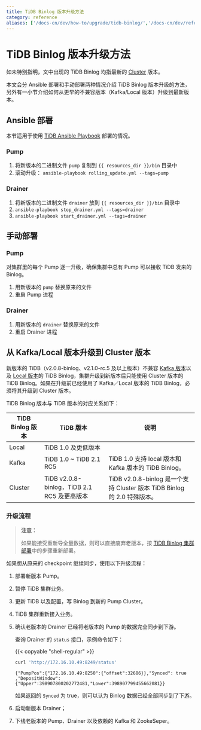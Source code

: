 ```yaml
---
title: TiDB Binlog 版本升级方法
category: reference
aliases: ['/docs-cn/dev/how-to/upgrade/tidb-binlog/','/docs-cn/dev/reference/tools/tidb-binlog/upgrade/']
---
```


# TiDB Binlog 版本升级方法

如未特别指明，文中出现的 TiDB Binlog 均指最新的 [Cluster](https://pingcap.com/docs-cn/stable/reference/tidb-binlog/overview/) 版本。

本文会分 Ansible 部署和手动部署两种情况介绍 TiDB Binlog 版本升级的方法，
另外有一小节介绍如何从更早的不兼容版本（Kafka/Local 版本）升级到最新版本。

## Ansible 部署

本节适用于使用 [TiDB Ansible Playbook](https://github.com/pingcap/tidb-ansible) 部署的情况。

### Pump

1. 将新版本的二进制文件 `pump` 复制到 `{{ resources_dir }}/bin` 目录中
2. 滚动升级： `ansible-playbook rolling_update.yml --tags=pump`

### Drainer

1. 将新版本的二进制文件 `drainer` 放到 `{{ resources_dir }}/bin` 目录中
2. `ansible-playbook stop_drainer.yml --tags=drainer`
3. `ansible-playbook start_drainer.yml --tags=drainer`

## 手动部署

### Pump

对集群里的每个 Pump 逐一升级，确保集群中总有 Pump 可以接收 TiDB 发来的 Binlog。

1. 用新版本的 `pump` 替换原来的文件
2. 重启 Pump 进程

### Drainer

1. 用新版本的 `drainer` 替换原来的文件
2. 重启 Drainer 进程

## 从 Kafka/Local 版本升级到 Cluster 版本

新版本的 TiDB（v2.0.8-binlog、v2.1.0-rc.5 及以上版本）不兼容 [Kafka 版本](/dev/reference/tidb-binlog/tidb-binlog-kafka.md)以及 [Local 版本](/dev/reference/tidb-binlog/tidb-binlog-local.md)的 TiDB Binlog，集群升级到新版本后只能使用 Cluster 版本的 TiDB Binlog。如果在升级前已经使用了 Kafka／Local 版本的 TiDB Binlog，必须将其升级到 Cluster 版本。

TiDB Binlog 版本与 TiDB 版本的对应关系如下：

| TiDB Binlog 版本 | TiDB 版本 | 说明 |
|---|---|---|
| Local | TiDB 1.0 及更低版本 ||
| Kafka | TiDB 1.0 ~ TiDB 2.1 RC5 | TiDB 1.0 支持 local 版本和 Kafka 版本的 TiDB Binlog。 |
| Cluster | TiDB v2.0.8-binlog，TiDB 2.1 RC5 及更高版本 | TiDB v2.0.8-binlog 是一个支持 Cluster 版本 TiDB Binlog 的 2.0 特殊版本。 |

### 升级流程

> **注意：**
>
> 如果能接受重新导全量数据，则可以直接废弃老版本，按 [TiDB Binlog 集群部署](/dev/reference/tidb-binlog/deploy.md)中的步骤重新部署。

如果想从原来的 checkpoint 继续同步，使用以下升级流程：

1. 部署新版本 Pump。
2. 暂停 TiDB 集群业务。
3. 更新 TiDB 以及配置，写 Binlog 到新的 Pump Cluster。
4. TiDB 集群重新接入业务。
5. 确认老版本的 Drainer 已经将老版本的 Pump 的数据完全同步到下游。

    查询 Drainer 的 `status` 接口，示例命令如下：

    {{< copyable "shell-regular" >}}

    ```bash
    curl 'http://172.16.10.49:8249/status'
    ```

    ```
    {"PumpPos":{"172.16.10.49:8250":{"offset":32686}},"Synced": true ,"DepositWindow":{"Upper":398907800202772481,"Lower":398907799455662081}}
    ```

    如果返回的 `Synced` 为 true，则可以认为 Binlog 数据已经全部同步到了下游。

6. 启动新版本 Drainer；
7. 下线老版本的 Pump、Drainer 以及依赖的 Kafka 和 ZookeSeper。

